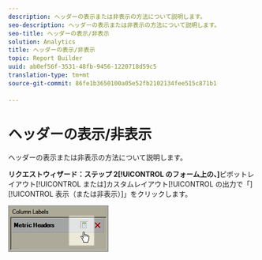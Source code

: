 ```yaml
---
description: ヘッダーの表示または非表示の方法について説明します。
seo-description: ヘッダーの表示または非表示の方法について説明します。
seo-title: ヘッダーの表示/非表示
solution: Analytics
title: ヘッダーの表示/非表示
topic: Report Builder
uuid: ab0ef56f-3531-48fb-9456-1220718d59c5
translation-type: tm+mt
source-git-commit: 86fe1b3650100a05e52fb2102134fee515c871b1

---
```



# ヘッダーの表示/非表示

ヘッダーの表示または非表示の方法について説明します。

**リクエストウィザード：ステップ 2[!UICONTROL のフォーム上の、]**&#x200B;ピボットレイアウト[!UICONTROL または]カスタムレイアウト[!UICONTROL の出力で「][!UICONTROL 表示（または非表示）]」をクリックします。

![](assets/hide_show_header.png)

